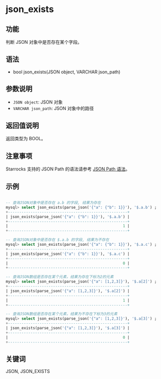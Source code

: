 # json_exists

## 功能

判断 JSON 对象中是否存在某个字段。

## 语法

- bool json_exists(JSON object, VARCHAR json_path)

## 参数说明

- `JSON object`: JSON 对象
- `VARCHAR json_path`: JSON 对象中的路径

## 返回值说明

返回类型为 BOOL。

## 注意事项

Starrocks 支持的 JSON Path 的语法请参考 [JSON Path 语法](/sql-reference/sql-functions/json-functions/json_path.md)。

## 示例

```sql

-- 查询JSON对象中是否存在 a.b 的字段, 结果为存在
mysql> select json_exists(parse_json('{"a": {"b": 1}}'), '$.a.b') ;
+-----------------------------------------------------+
| json_exists(parse_json('{"a": {"b": 1}}'), '$.a.b') |
+-----------------------------------------------------+
|                                                   1 |
+-----------------------------------------------------+

-- 查询JSON对象中是否存在 $.a.b 的字段, 结果为不存在
mysql> select json_exists(parse_json('{"a": {"b": 1}}'), '$.a.c') ;
+-----------------------------------------------------+
| json_exists(parse_json('{"a": {"b": 1}}'), '$.a.c') |
+-----------------------------------------------------+
|                                                   0 |
+-----------------------------------------------------+

-- 查询JSON数组是否存在某个元素，结果为存在下标为2的元素
mysql> select json_exists(parse_json('{"a": [1,2,3]}'), '$.a[2]') ;
+-----------------------------------------------------+
| json_exists(parse_json('{"a": [1,2,3]}'), '$.a[2]') |
+-----------------------------------------------------+
|                                                   1 |
+-----------------------------------------------------+

-- 查询JSON数组是否存在某个元素，结果为不存在下标为3的元素
mysql> select json_exists(parse_json('{"a": [1,2,3]}'), '$.a[3]') ;
+-----------------------------------------------------+
| json_exists(parse_json('{"a": [1,2,3]}'), '$.a[3]') |
+-----------------------------------------------------+
|                                                   0 |
+-----------------------------------------------------+

```

## 关键词

JSON, JSON_EXISTS
